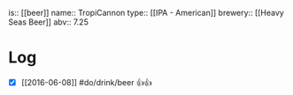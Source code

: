 is:: [[beer]]
name:: TropiCannon
type:: [[IPA - American]]
brewery:: [[Heavy Seas Beer]]
abv:: 7.25

# Log
- [x] [[2016-06-08]] #do/drink/beer 👍👍
